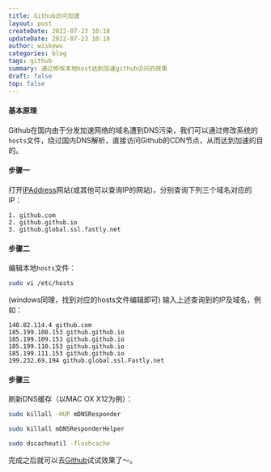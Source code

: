 ```yaml
---
title: Github访问加速
layout: post
createDate: 2022-07-23 10:18
updateDate: 2022-07-23 10:18
author: wiskewu
categories: blog
tags: github
summary: 通过修改本地host达到加速github访问的效果
draft: false
top: false
---
```


#### 基本原理
Github在国内由于分发加速网络的域名遭到DNS污染，我们可以通过修改系统的`hosts`文件，绕过国内DNS解析，直接访问Github的CDN节点，从而达到加速的目的。

#### 步骤一
打开[IPAddress](www.ipaddress.com)网站(或其他可以查询IP的网站)，分别查询下列三个域名对应的IP：
```
1. github.com
2. github.github.io
3. github.global.ssl.fastly.net
```
#### 步骤二
编辑本地`hosts`文件：
```bash
sudo vi /etc/hosts
```
(windows同理，找到对应的hosts文件编辑即可)
输入上述查询到的IP及域名，例如：
```
140.82.114.4 github.com
185.199.108.153 github.github.io
185.199.109.153 github.github.io
185.199.110.153 github.github.io
185.199.111.153 github.github.io
199.232.69.194 github.global.ssl.Fastly.net
```

#### 步骤三
刷新DNS缓存（以MAC OX X12为例）：
```bash
sudo killall -HUP mDNSResponder

sudo killall mDNSResponderHelper

sudo dscacheutil -flushcache
```

完成之后就可以去[Github](github.com)试试效果了～。